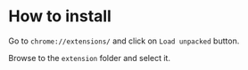 # How to install

Go to `chrome://extensions/` and click on `Load unpacked` button.

Browse to the `extension` folder and select it.
